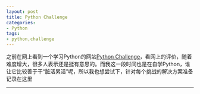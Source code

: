 ```yaml
---
layout: post
title: Python Challenge
categories:
- Python
tags:
- python,challenge
---
```

之前在网上看到一个学习Python的网站[Python Challenge][python-challenge]，看网上的评价，随着难度增大，很多人表示还是挺有意思的。而我这一段时间也是在自学Python，谁让它比较善于干“脏活累活”呢，所以我也想尝试下，针对每个挑战的解决方案准备记录在这里


----
[python-challenge]: http://www.pythonchallenge.com/
